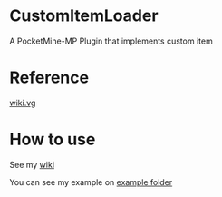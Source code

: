 # CustomItemLoader
A PocketMine-MP Plugin that implements custom item

# Reference
[wiki.vg](https://wiki.vg/Bedrock_Protocol)

# How to use

See my [wiki](https://github.com/alvin0319/CustomItemLoader/wiki)

You can see my example on [example folder](./example/)